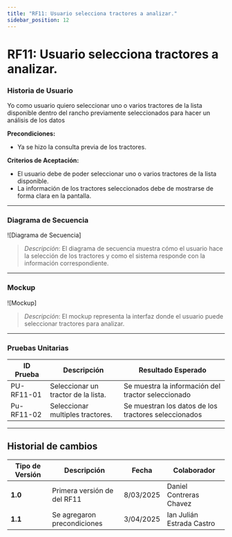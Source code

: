 ```yaml
---
title: "RF11: Usuario selecciona tractores a analizar."  
sidebar_position: 12
---
```


# RF11: Usuario selecciona tractores a analizar.

### Historia de Usuario

Yo como usuario quiero seleccionar uno o varios tractores de la lista disponible dentro del rancho previamente seleccionados para hacer un análisis de los datos

  **Precondiciones:**
  - Ya se hizo la consulta previa de los tractores.

  **Criterios de Aceptación:**
  - El usuario debe de poder seleccionar uno o varios tractores de la lista disponible.
  - La información de los tractores seleccionados debe de mostrarse de forma clara en la pantalla.

---

### Diagrama de Secuencia

![Diagrama de Secuencia] 

> *Descripción*: El diagrama de secuencia muestra cómo el usuario hace la selección de los tractores y como el sistema responde con la información correspondiente.

---

### Mockup

![Mockup]

> *Descripción*: El mockup representa la interfaz donde el usuario puede seleccionar tractores para analizar.

---

### Pruebas Unitarias 
| ID Prueba | Descripción | Resultado Esperado |
|-----------|-------------|--------------------|
|PU-RF11-01|Seleccionar un tractor de la lista.|Se muestra la información del tractor seleccionado|
|Pu-RF11-02|Seleccionar multiples tractores.|Se muestran los datos de los tractores seleccionados|

---

## Historial de cambios

| **Tipo de Versión** | **Descripción** | **Fecha** | **Colaborador** |
| ------------------- | --------------- | --------- | --------------- |
| **1.0** | Primera versión de del RF11 | 8/03/2025 | Daniel Contreras Chavez |
| **1.1** | Se agregaron precondiciones | 3/04/2025 | Ian Julián Estrada Castro |